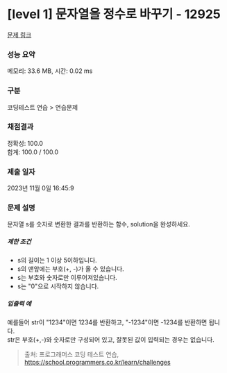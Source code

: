 # [level 1] 문자열을 정수로 바꾸기 - 12925 

[문제 링크](https://school.programmers.co.kr/learn/courses/30/lessons/12925) 

### 성능 요약

메모리: 33.6 MB, 시간: 0.02 ms

### 구분

코딩테스트 연습 > 연습문제

### 채점결과

정확성: 100.0<br/>합계: 100.0 / 100.0

### 제출 일자

2023년 11월 0일 16:45:9

### 문제 설명

<p>문자열 s를 숫자로 변환한 결과를 반환하는 함수, solution을 완성하세요.</p>

<h5>제한 조건</h5>

<ul>
<li>s의 길이는 1 이상 5이하입니다.</li>
<li>s의 맨앞에는 부호(+, -)가 올 수 있습니다.</li>
<li>s는 부호와 숫자로만 이루어져있습니다.</li>
<li>s는 "0"으로 시작하지 않습니다.</li>
</ul>

<h5>입출력 예</h5>

<p>예를들어 str이 "1234"이면 1234를 반환하고, "-1234"이면 -1234를 반환하면 됩니다.<br>
str은 부호(+,-)와 숫자로만 구성되어 있고, 잘못된 값이 입력되는 경우는 없습니다.</p>


> 출처: 프로그래머스 코딩 테스트 연습, https://school.programmers.co.kr/learn/challenges